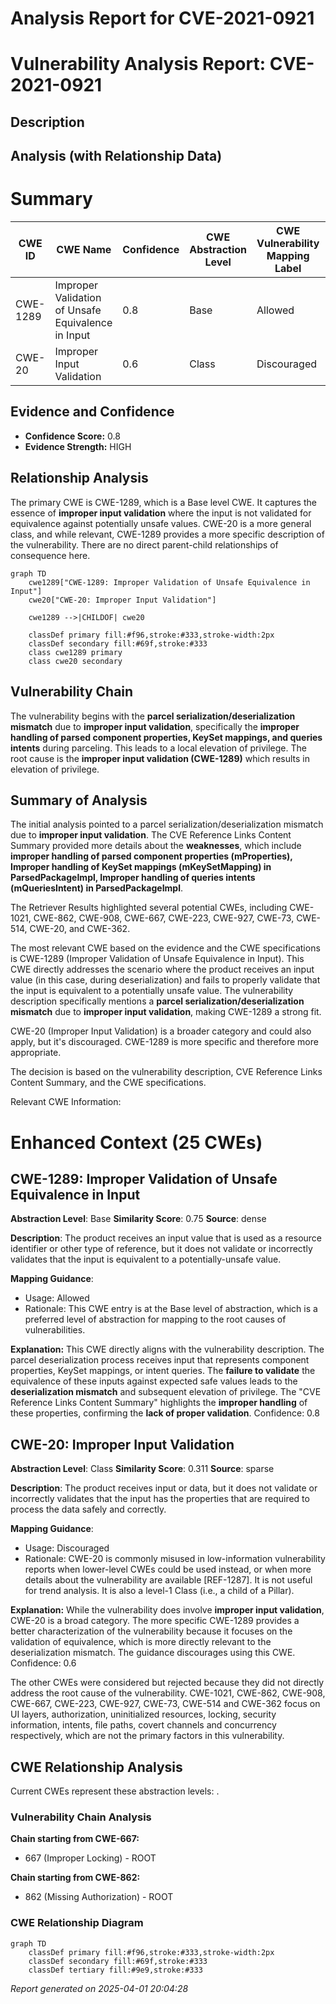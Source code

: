 # Analysis Report for CVE-2021-0921

# Vulnerability Analysis Report: CVE-2021-0921

## Description



## Analysis (with Relationship Data)

# Summary
| CWE ID | CWE Name | Confidence | CWE Abstraction Level | CWE Vulnerability Mapping Label | CWE-Vulnerability Mapping Notes |
|---|---|---|---|---|---|
| CWE-1289 | Improper Validation of Unsafe Equivalence in Input | 0.8 | Base | Allowed | Primary CWE |
| CWE-20 | Improper Input Validation | 0.6 | Class | Discouraged | Secondary Candidate |

## Evidence and Confidence

*   **Confidence Score:** 0.8
*   **Evidence Strength:** HIGH

## Relationship Analysis
The primary CWE is CWE-1289, which is a Base level CWE. It captures the essence of **improper input validation** where the input is not validated for equivalence against potentially unsafe values. CWE-20 is a more general class, and while relevant, CWE-1289 provides a more specific description of the vulnerability. There are no direct parent-child relationships of consequence here.

```mermaid
graph TD
    cwe1289["CWE-1289: Improper Validation of Unsafe Equivalence in Input"]
    cwe20["CWE-20: Improper Input Validation"]
    
    cwe1289 -->|CHILDOF| cwe20
    
    classDef primary fill:#f96,stroke:#333,stroke-width:2px
    classDef secondary fill:#69f,stroke:#333
    class cwe1289 primary
    class cwe20 secondary
```

## Vulnerability Chain
The vulnerability begins with the **parcel serialization/deserialization mismatch** due to **improper input validation**, specifically the **improper handling of parsed component properties, KeySet mappings, and queries intents** during parceling. This leads to a local elevation of privilege. The root cause is the **improper input validation (CWE-1289)** which results in elevation of privilege.

## Summary of Analysis
The initial analysis pointed to a parcel serialization/deserialization mismatch due to **improper input validation**. The CVE Reference Links Content Summary provided more details about the **weaknesses**, which include **improper handling of parsed component properties (mProperties), Improper handling of KeySet mappings (mKeySetMapping) in ParsedPackageImpl, Improper handling of queries intents (mQueriesIntent) in ParsedPackageImpl**.

The Retriever Results highlighted several potential CWEs, including CWE-1021, CWE-862, CWE-908, CWE-667, CWE-223, CWE-927, CWE-73, CWE-514, CWE-20, and CWE-362.

The most relevant CWE based on the evidence and the CWE specifications is CWE-1289 (Improper Validation of Unsafe Equivalence in Input). This CWE directly addresses the scenario where the product receives an input value (in this case, during deserialization) and fails to properly validate that the input is equivalent to a potentially unsafe value. The vulnerability description specifically mentions a **parcel serialization/deserialization mismatch** due to **improper input validation**, making CWE-1289 a strong fit.

CWE-20 (Improper Input Validation) is a broader category and could also apply, but it's discouraged. CWE-1289 is more specific and therefore more appropriate.

The decision is based on the vulnerability description, CVE Reference Links Content Summary, and the CWE specifications.

Relevant CWE Information:

# Enhanced Context (25 CWEs)

## CWE-1289: Improper Validation of Unsafe Equivalence in Input
**Abstraction Level**: Base
**Similarity Score**: 0.75
**Source**: dense

**Description**:
The product receives an input value that is used as a resource identifier or other type of reference, but it does not validate or incorrectly validates that the input is equivalent to a potentially-unsafe value.

**Mapping Guidance**:
- Usage: Allowed
- Rationale: This CWE entry is at the Base level of abstraction, which is a preferred level of abstraction for mapping to the root causes of vulnerabilities.

**Explanation:** This CWE directly aligns with the vulnerability description. The parcel deserialization process receives input that represents component properties, KeySet mappings, or intent queries. The **failure to validate** the equivalence of these inputs against expected safe values leads to the **deserialization mismatch** and subsequent elevation of privilege. The "CVE Reference Links Content Summary" highlights the **improper handling** of these properties, confirming the **lack of proper validation**.
Confidence: 0.8

## CWE-20: Improper Input Validation
**Abstraction Level**: Class
**Similarity Score**: 0.311
**Source**: sparse

**Description**:
The product receives input or data, but it does not validate or incorrectly validates that the input has the properties that are required to process the data safely and correctly.

**Mapping Guidance**:
- Usage: Discouraged
- Rationale: CWE-20 is commonly misused in low-information vulnerability reports when lower-level CWEs could be used instead, or when more details about the vulnerability are available [REF-1287]. It is not useful for trend analysis. It is also a level-1 Class (i.e., a child of a Pillar).

**Explanation:** While the vulnerability does involve **improper input validation**, CWE-20 is a broad category. The more specific CWE-1289 provides a better characterization of the vulnerability because it focuses on the validation of equivalence, which is more directly relevant to the deserialization mismatch. The guidance discourages using this CWE.
Confidence: 0.6

The other CWEs were considered but rejected because they did not directly address the root cause of the vulnerability. CWE-1021, CWE-862, CWE-908, CWE-667, CWE-223, CWE-927, CWE-73, CWE-514 and CWE-362 focus on UI layers, authorization, uninitialized resources, locking, security information, intents, file paths, covert channels and concurrency respectively, which are not the primary factors in this vulnerability.


## CWE Relationship Analysis

Current CWEs represent these abstraction levels: .


### Vulnerability Chain Analysis

**Chain starting from CWE-667:**
- 667 (Improper Locking) - ROOT


**Chain starting from CWE-862:**
- 862 (Missing Authorization) - ROOT



### CWE Relationship Diagram

```mermaid
graph TD
    classDef primary fill:#f96,stroke:#333,stroke-width:2px
    classDef secondary fill:#69f,stroke:#333
    classDef tertiary fill:#9e9,stroke:#333
```



*Report generated on 2025-04-01 20:04:28*
